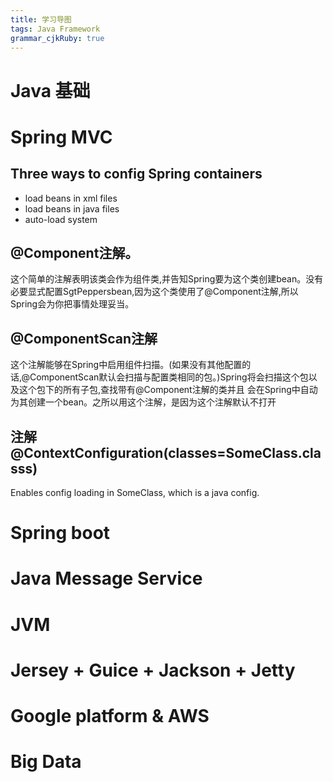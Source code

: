 ```yaml
---
title: 学习导图 
tags: Java Framework
grammar_cjkRuby: true
---
```


# Java 基础

# Spring MVC
## Three ways to config Spring containers
* load beans in xml files
* load beans in java files
* auto-load system

## @Component注解。
这个简单的注解表明该类会作为组件类,并告知Spring要为这个类创建bean。没有必要显式配置SgtPeppersbean,因为这个类使用了@Component注解,所以Spring会为你把事情处理妥当。

## @ComponentScan注解
这个注解能够在Spring中启用组件扫描。(如果没有其他配置的话,@ComponentScan默认会扫描与配置类相同的包。)Spring将会扫描这个包以及这个包下的所有子包,查找带有@Component注解的类并且
会在Spring中自动为其创建一个bean。之所以用这个注解，是因为这个注解默认不打开

## 注解@ContextConfiguration(classes=SomeClass.classs)
Enables config loading in SomeClass, which is a java config.

# Spring boot

# Java Message Service

# JVM

# Jersey + Guice + Jackson + Jetty

# Google platform & AWS

# Big Data
